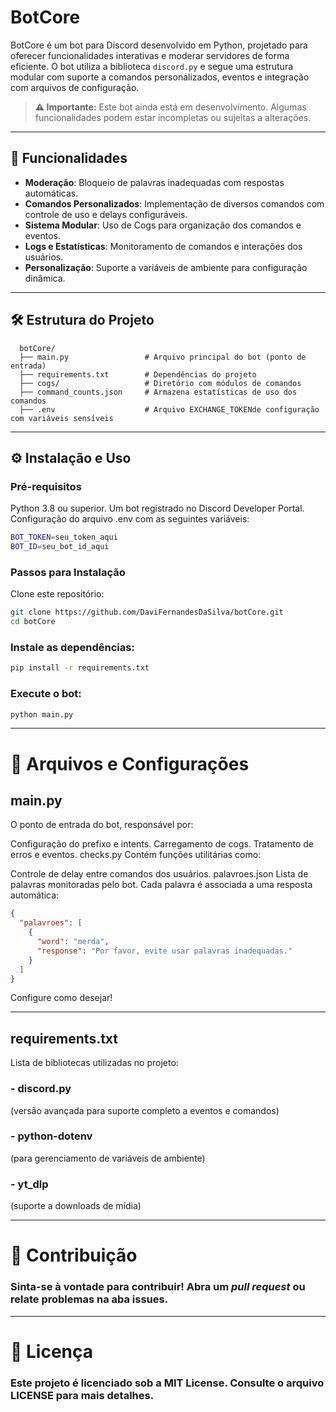 # BotCore

BotCore é um bot para Discord desenvolvido em Python, projetado para oferecer funcionalidades interativas e moderar servidores de forma eficiente. O bot utiliza a biblioteca `discord.py` e segue uma estrutura modular com suporte a comandos personalizados, eventos e integração com arquivos de configuração.

> **⚠️ Importante:** Este bot ainda está em desenvolvimento. Algumas funcionalidades podem estar incompletas ou sujeitas a alterações.

---

## 🚀 Funcionalidades

- **Moderação**: Bloqueio de palavras inadequadas com respostas automáticas.
- **Comandos Personalizados**: Implementação de diversos comandos com controle de uso e delays configuráveis.
- **Sistema Modular**: Uso de Cogs para organização dos comandos e eventos.
- **Logs e Estatísticas**: Monitoramento de comandos e interações dos usuários.
- **Personalização**: Suporte a variáveis de ambiente para configuração dinâmica.

---

## 🛠️ Estrutura do Projeto

```plaintext
  botCore/
  ├── main.py                 # Arquivo principal do bot (ponto de entrada)
  ├── requirements.txt        # Dependências do projeto
  ├── cogs/                   # Diretório com módulos de comandos
  ├── command_counts.json     # Armazena estatísticas de uso dos comandos
  ├── .env                    # Arquivo EXCHANGE_TOKENde configuração com variáveis sensíveis
```

---

## ⚙️ Instalação e Uso
### Pré-requisitos
Python 3.8 ou superior.
Um bot registrado no Discord Developer Portal.
Configuração do arquivo .env com as seguintes variáveis:

```bash
BOT_TOKEN=seu_token_aqui
BOT_ID=seu_bot_id_aqui
```
### Passos para Instalação
Clone este repositório:

```bash
git clone https://github.com/DaviFernandesDaSilva/botCore.git
cd botCore
```
### Instale as dependências:

```bash
pip install -r requirements.txt
```

### Execute o bot:

```bash
python main.py
```

---

# 📂 Arquivos e Configurações
## main.py
O ponto de entrada do bot, responsável por:

Configuração do prefixo e intents.
Carregamento de cogs.
Tratamento de erros e eventos.
checks.py
Contém funções utilitárias como:

Controle de delay entre comandos dos usuários.
palavroes.json
Lista de palavras monitoradas pelo bot. Cada palavra é associada a uma resposta automática:

```json
{
  "palavroes": [
    {
      "word": "merda",
      "response": "Por favor, evite usar palavras inadequadas."
    }
  ]
}
```

Configure como desejar!

---

## requirements.txt
Lista de bibliotecas utilizadas no projeto:

### - discord.py
(versão avançada para suporte completo a eventos e comandos)

### - python-dotenv
(para gerenciamento de variáveis de ambiente)

### - yt_dlp
(suporte a downloads de mídia)

---

# 🌟 Contribuição
### Sinta-se à vontade para contribuir! Abra um *pull request* ou relate problemas na aba issues.

---

# 📜 Licença
### Este projeto é licenciado sob a MIT License. Consulte o arquivo LICENSE para mais detalhes.
